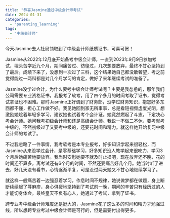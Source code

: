 ```yaml
---
title: "恭喜Jasmine通过中级会计师考试"
date: 2024-01-31
categories: 
  - "parenting_learning"
tags: 
  - "中级会计师"
---
```


今天Jasmine去人社局领取到了中级会计师纸质证书，可喜可贺！

Jasmine从2022年12月底开始备考中级会计师，一直到2023年9月9日参加考试，埋头苦学近九个月，期间痛苦过、彷徨过，几次想要放弃，最终不甘心坚持到了最后。成绩下来了，没想到一次过了三科，这个结果她自己都没敢奢望，考之前觉得能过一两科都是对几个月学习的肯定，做好了来年继续考试的准备了。

Jasmine没学过会计，为什么要考中级会计师考试呢？主要是我怂恿的，那年我们公司需要专业资格证书，我报考了软考，用了四个多月的时间考取了证书，觉得考试拿证也不困难。那时Jasmine正好调到了财务部，没学过财务知识，抱怨好多东西都不懂，担心工作做不好。我见她回到家无所事事，总是看短视频虚度光阴，想激励她趁着年轻多学习，建议她也试着考个会计证。她竟然燃起了斗志，下定决心考会计师。她问我考初级会计师和还是高级会计师。我说一不做二不休，要考就考中级的，不然初级过了又要考中级的，还要花时间和精力。就这样她开始复习中级会计师的考试了。

不过我忽略了一件事情，我考软考是本专业报考，好多知识学起来很轻松，而Jasmine从来没学过会计，是零基础学习，好多知识没人教学起来很吃力，学习3个月后她痛苦地要放弃。我当时安慰她要不就及时止损吧，现在放弃还不晚，花的时间还不算多，离考试还有6个月的时间，不然还要痛苦好几个月。她当时听了进去，好几天没有看书，心情逐渐平复，可是没过两天她又不甘心地继续学习了。

就这样一般痛苦着一边强忍着学习，作息时间不规律，她说做梦都在做题，身上断断续续起了荨麻疹，身心俱疲地坚持到了考试前一晚，期间的辛苦只有经历过的人才能切身体会。最终皇天不负有心人，她通过了考试，拿到了证书。

跨专业考中级会计师难度还是挺大的，Jasmine花了这么多的时间和精力才勉强过线，所以想跨专业考过中级会计师是可行的，但是需要付出得更多。
